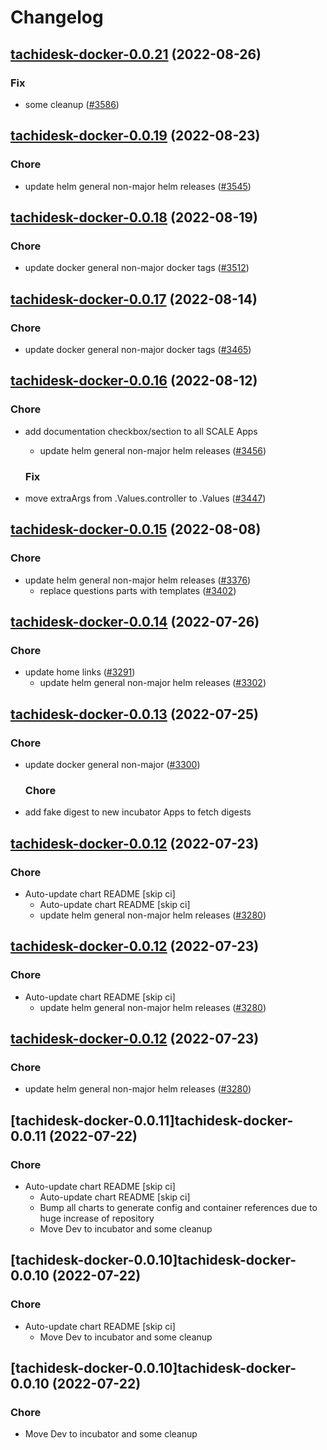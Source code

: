 # Changelog



## [tachidesk-docker-0.0.21](https://github.com/truecharts/charts/compare/tachidesk-docker-0.0.19...tachidesk-docker-0.0.21) (2022-08-26)

### Fix

- some cleanup ([#3586](https://github.com/truecharts/charts/issues/3586))




## [tachidesk-docker-0.0.19](https://github.com/truecharts/charts/compare/tachidesk-docker-0.0.18...tachidesk-docker-0.0.19) (2022-08-23)

### Chore

- update helm general non-major helm releases ([#3545](https://github.com/truecharts/charts/issues/3545))




## [tachidesk-docker-0.0.18](https://github.com/truecharts/charts/compare/tachidesk-docker-0.0.17...tachidesk-docker-0.0.18) (2022-08-19)

### Chore

- update docker general non-major docker tags ([#3512](https://github.com/truecharts/charts/issues/3512))




## [tachidesk-docker-0.0.17](https://github.com/truecharts/charts/compare/tachidesk-docker-0.0.16...tachidesk-docker-0.0.17) (2022-08-14)

### Chore

- update docker general non-major docker tags ([#3465](https://github.com/truecharts/charts/issues/3465))




## [tachidesk-docker-0.0.16](https://github.com/truecharts/charts/compare/tachidesk-docker-0.0.15...tachidesk-docker-0.0.16) (2022-08-12)

### Chore

- add documentation checkbox/section to all SCALE Apps
  - update helm general non-major helm releases ([#3456](https://github.com/truecharts/charts/issues/3456))

  ### Fix

- move extraArgs from .Values.controller to .Values ([#3447](https://github.com/truecharts/charts/issues/3447))




## [tachidesk-docker-0.0.15](https://github.com/truecharts/charts/compare/tachidesk-docker-0.0.14...tachidesk-docker-0.0.15) (2022-08-08)

### Chore

- update helm general non-major helm releases ([#3376](https://github.com/truecharts/charts/issues/3376))
  - replace questions parts with templates ([#3402](https://github.com/truecharts/charts/issues/3402))




## [tachidesk-docker-0.0.14](https://github.com/truecharts/apps/compare/tachidesk-docker-0.0.13...tachidesk-docker-0.0.14) (2022-07-26)

### Chore

- update home links ([#3291](https://github.com/truecharts/apps/issues/3291))
  - update helm general non-major helm releases ([#3302](https://github.com/truecharts/apps/issues/3302))




## [tachidesk-docker-0.0.13](https://github.com/truecharts/apps/compare/tachidesk-docker-0.0.12...tachidesk-docker-0.0.13) (2022-07-25)

### Chore

- update docker general non-major ([#3300](https://github.com/truecharts/apps/issues/3300))

  ### Chore

- add fake digest to new incubator Apps to fetch digests




## [tachidesk-docker-0.0.12](https://github.com/truecharts/apps/compare/tachidesk-docker-0.0.11...tachidesk-docker-0.0.12) (2022-07-23)

### Chore

- Auto-update chart README [skip ci]
  - Auto-update chart README [skip ci]
  - update helm general non-major helm releases ([#3280](https://github.com/truecharts/apps/issues/3280))




## [tachidesk-docker-0.0.12](https://github.com/truecharts/apps/compare/tachidesk-docker-0.0.11...tachidesk-docker-0.0.12) (2022-07-23)

### Chore

- Auto-update chart README [skip ci]
  - update helm general non-major helm releases ([#3280](https://github.com/truecharts/apps/issues/3280))




## [tachidesk-docker-0.0.12](https://github.com/truecharts/apps/compare/tachidesk-docker-0.0.11...tachidesk-docker-0.0.12) (2022-07-23)

### Chore

- update helm general non-major helm releases ([#3280](https://github.com/truecharts/apps/issues/3280))




## [tachidesk-docker-0.0.11]tachidesk-docker-0.0.11 (2022-07-22)

### Chore

- Auto-update chart README [skip ci]
  - Auto-update chart README [skip ci]
  - Bump all charts to generate config and container references due to huge increase of repository
  - Move Dev to incubator and some cleanup




## [tachidesk-docker-0.0.10]tachidesk-docker-0.0.10 (2022-07-22)

### Chore

- Auto-update chart README [skip ci]
  - Move Dev to incubator and some cleanup




## [tachidesk-docker-0.0.10]tachidesk-docker-0.0.10 (2022-07-22)

### Chore

- Move Dev to incubator and some cleanup
